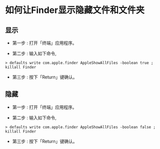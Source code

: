 # 如何让Finder显示隐藏文件和文件夹


## 显示

- 第一步 : 打开「终端」应用程序。


- 第二步 : 输入如下命令,

```
> defaults write com.apple.finder AppleShowAllFiles -boolean true ; killall Finder

```

- 第三步 : 按下「Return」键确认。


## 隐藏

- 第一步 : 打开「终端」应用程序。


- 第二步 : 输入如下命令,

```
> defaults write com.apple.finder AppleShowAllFiles -boolean false ; killall Finder

```

- 第三步 : 按下「Return」键确认。